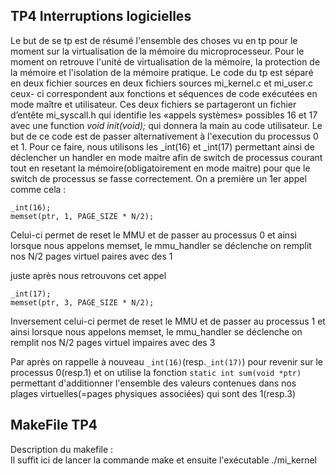 ## TP4 Interruptions logicielles

Le but de se tp est de résumé l'ensemble des choses vu en tp pour le moment sur la virtualisation de la mémoire du microprocesseur. Pour le moment on retrouve l'unité de virtualisation de la mémoire, la protection de la mémoire et l'isolation de la mémoire pratique. Le code du tp est séparé en deux fichier sources en deux fichiers sources mi_kernel.c et mi_user.c ceux- ci correspondent aux  fonctions et séquences de code exécutées en mode maître et utilisateur. Ces deux fichiers se partageront un fichier d’entête mi_syscall.h qui identifie les «appels systèmes» possibles 16 et 17 avec une function *void init(void);* qui donnera la main au code utilisateur. Le but de ce code est de passer alternativement à l'execution du processus 0 et 1. Pour ce faire, nous utilisons les _int(16) et _int(17) permettant ainsi de déclencher un handler en mode maitre afin de switch de processus courant tout en resetant la mémoire(obligatoirement en mode maitre) pour que le switch de processus se fasse correctement. On a première un 1er appel comme cela : 
```
_int(16);
memset(ptr, 1, PAGE_SIZE * N/2);
```
Celui-ci permet de reset le MMU et de passer au processus 0 et ainsi lorsque nous appelons memset, le mmu_handler se déclenche on remplit nos N/2 pages virtuel paires avec des 1

juste après nous retrouvons cet appel  
```
_int(17);
memset(ptr, 3, PAGE_SIZE * N/2);
```
Inversement celui-ci permet de reset le MMU et de passer au processus 1 et ainsi lorsque nous appelons memset, le mmu_handler se déclenche on remplit nos N/2 pages virtuel impaires avec des 3

Par après on rappelle à nouveau `_int(16)`(resp.`_int(17)`) pour revenir sur le processus 0(resp.1) et on utilise la fonction `static int sum(void *ptr)` permettant d'additionner l'ensemble des valeurs contenues dans nos plages virtuelles(=pages physiques associées) qui sont des 1(resp.3)

## MakeFile TP4 

Description du makefile :  
Il suffit ici de lancer la commande make et ensuite l'exécutable ./mi_kernel
